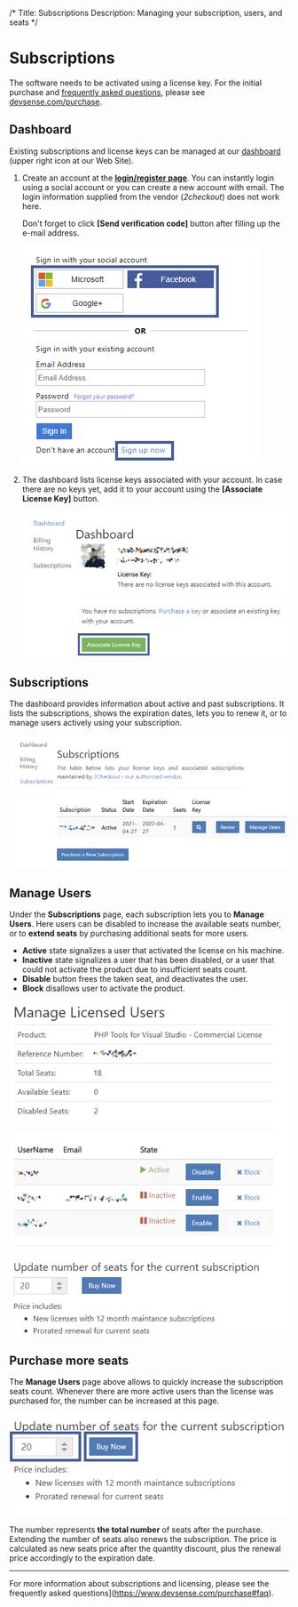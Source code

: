/*
Title: Subscriptions
Description: Managing your subscription, users, and seats
*/

# Subscriptions

The software needs to be activated using a license key. For the initial purchase and [frequently asked questions](https://www.devsense.com/purchase#faq), please see [devsense.com/purchase](https://www.devsense.com/purchase).

## Dashboard

Existing subscriptions and license keys can be managed at our [dashboard](https://www.devsense.com/account/dashboard) (upper right icon at our Web Site).

1. Create an account at the **[login/register page](https://www.devsense.com/account/login)**. You can instantly login using a social account or you can create a new account with email. The login information supplied from the vendor (*2checkout*) does not work here.

    Don't forget to click **[Send verification code]** button after filling up the e-mail address.

    ![Create new account first](imgs/create-account.png)

2. The dashboard lists license keys associated with your account. In case there are no keys yet, add it to your account using the **[Associate License Key]** button.

    ![Dashboard](imgs/dashboard.png)

## Subscriptions

The dashboard provides information about active and past subscriptions. It lists the subscriptions, shows the expiration dates, lets you to renew it, or to manage users actively using your subscription.

![Subscriptions](imgs/subscriptions.png)

## Manage Users

Under the **Subscriptions** page, each subscription lets you to **Manage Users**. Here users can be disabled to increase the available seats number, or to **extend seats** by purchasing additional seats for more users.

- **Active** state signalizes a user that activated the license on his machine.
- **Inactive** state signalizes a user that has been disabled, or a user that could not activate the product due to insufficient seats count.
- **Disable** button frees the taken seat, and deactivates the user.
- **Block** disallows user to activate the product.

![Manage Users](imgs/seats.png)

## Purchase more seats

The **Manage Users** page above allows to quickly increase the subscription seats count. Whenever there are more active users than the license was purchased for, the number can be increased at this page.

![Buy more seats](imgs/buy-seats.png)

The number represents **the total number** of seats after the purchase. Extending the number of seats also renews the subscription. The price is calculated as new seats price after the quantity discount, plus the renewal price accordingly to the expiration date.

---

For more information about subscriptions and licensing, please see the frequently asked questions](https://www.devsense.com/purchase#faq).